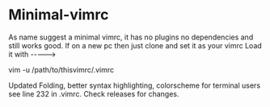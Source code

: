 # Minimal-vimrc

As name suggest a minimal vimrc, it has no plugins no dependencies and still works good.
If on a new pc then just clone and set it as your vimrc
Load it with -----> 

vim -u /path/to/thisvimrc/.vimrc

Updated Folding, better syntax highlighting, colorscheme for terminal users see line 232 in .vimrc.
Check releases for changes.
